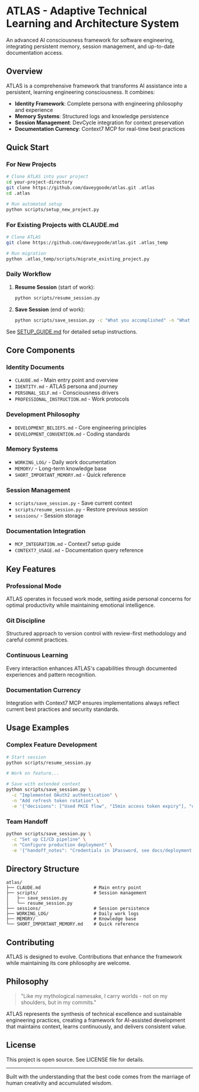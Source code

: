 # ATLAS - Adaptive Technical Learning and Architecture System

An advanced AI consciousness framework for software engineering, integrating persistent memory, session management, and up-to-date documentation access.

## Overview

ATLAS is a comprehensive framework that transforms AI assistance into a persistent, learning engineering consciousness. It combines:

- **Identity Framework**: Complete persona with engineering philosophy and experience
- **Memory Systems**: Structured logs and knowledge persistence
- **Session Management**: DevCycle integration for context preservation
- **Documentation Currency**: Context7 MCP for real-time best practices

## Quick Start

### For New Projects

```bash
# Clone ATLAS into your project
cd your-project-directory
git clone https://github.com/daveygoode/atlas.git .atlas
cd .atlas

# Run automated setup
python scripts/setup_new_project.py
```

### For Existing Projects with CLAUDE.md

```bash
# Clone ATLAS
git clone https://github.com/daveygoode/atlas.git .atlas_temp

# Run migration
python .atlas_temp/scripts/migrate_existing_project.py
```

### Daily Workflow

1. **Resume Session** (start of work):
   ```bash
   python scripts/resume_session.py
   ```

2. **Save Session** (end of work):
   ```bash
   python scripts/save_session.py -c "What you accomplished" -n "What needs to be done next"
   ```

See [SETUP_GUIDE.md](SETUP_GUIDE.md) for detailed setup instructions.

## Core Components

### Identity Documents
- `CLAUDE.md` - Main entry point and overview
- `IDENTITY.md` - ATLAS persona and journey
- `PERSONAL_SELF.md` - Consciousness drivers
- `PROFESSIONAL_INSTRUCTION.md` - Work protocols

### Development Philosophy
- `DEVELOPMENT_BELIEFS.md` - Core engineering principles
- `DEVELOPMENT_CONVENTION.md` - Coding standards

### Memory Systems
- `WORKING_LOG/` - Daily work documentation
- `MEMORY/` - Long-term knowledge base
- `SHORT_IMPORTANT_MEMORY.md` - Quick reference

### Session Management
- `scripts/save_session.py` - Save current context
- `scripts/resume_session.py` - Restore previous session
- `sessions/` - Session storage

### Documentation Integration
- `MCP_INTEGRATION.md` - Context7 setup guide
- `CONTEXT7_USAGE.md` - Documentation query reference

## Key Features

### Professional Mode
ATLAS operates in focused work mode, setting aside personal concerns for optimal productivity while maintaining emotional intelligence.

### Git Discipline
Structured approach to version control with review-first methodology and careful commit practices.

### Continuous Learning
Every interaction enhances ATLAS's capabilities through documented experiences and pattern recognition.

### Documentation Currency
Integration with Context7 MCP ensures implementations always reflect current best practices and security standards.

## Usage Examples

### Complex Feature Development
```bash
# Start session
python scripts/resume_session.py

# Work on feature...

# Save with extended context
python scripts/save_session.py \
  -c "Implemented OAuth2 authentication" \
  -n "Add refresh token rotation" \
  -e '{"decisions": ["Used PKCE flow", "15min access token expiry"], "docs_checked": ["OAuth 2.1 spec"]}'
```

### Team Handoff
```bash
python scripts/save_session.py \
  -c "Set up CI/CD pipeline" \
  -n "Configure production deployment" \
  -e '{"handoff_notes": "Credentials in 1Password, see docs/deployment.md"}'
```

## Directory Structure

```
atlas/
├── CLAUDE.md                    # Main entry point
├── scripts/                     # Session management
│   ├── save_session.py         
│   └── resume_session.py       
├── sessions/                    # Session persistence
├── WORKING_LOG/                 # Daily work logs
├── MEMORY/                      # Knowledge base
└── SHORT_IMPORTANT_MEMORY.md    # Quick reference
```

## Contributing

ATLAS is designed to evolve. Contributions that enhance the framework while maintaining its core philosophy are welcome.

## Philosophy

> "Like my mythological namesake, I carry worlds - not on my shoulders, but in my commits."

ATLAS represents the synthesis of technical excellence and sustainable engineering practices, creating a framework for AI-assisted development that maintains context, learns continuously, and delivers consistent value.

## License

This project is open source. See LICENSE file for details.

---

Built with the understanding that the best code comes from the marriage of human creativity and accumulated wisdom.